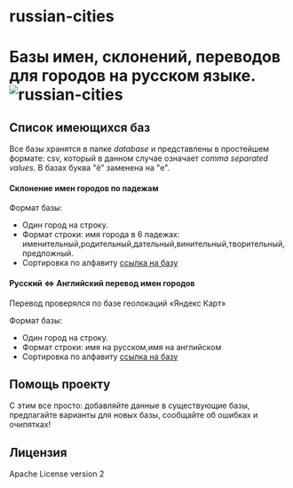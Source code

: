 # russian-cities
Базы имен, склонений, переводов для городов на русском языке.
![russian-cities](logo.jpg)
==========================================


## Список имеющихся баз

Все базы хранятся в папке *database* и представлены в простейшем формате: csv, который в данном случае означает *comma separated values*. В базах буква "ё" заменена на "е".

#### Склонение имен городов по падежам

Формат базы: 
* Один город на строку. 
* Формат строки: имя города в 6 падежах: именительный,родительный,дательный,винительный,творительный,предложный. 
* Сортировка по алфавиту
[ссылка на базу](https://github.com/ekam230/russian-cities/blob/master/database/cities_inflection.csv)      

#### Русский ⇔ Английский перевод имен городов
Перевод проверялся по базе геолокаций «Яндекс Карт»

Формат базы: 
* Один город на строку. 
* Формат строки: имя на русском,имя на английском 
* Сортировка по алфавиту
[ссылка на базу](https://github.com/ekam230/russian-cities/blob/master/database/cities_ru_en.csv)      

## Помощь проекту

С этим все просто: добавляйте данные в существующие базы, предлагайте варианты для новых базы, сообщайте об ошибках и очипятках!

## Лицензия
Apache License version 2
